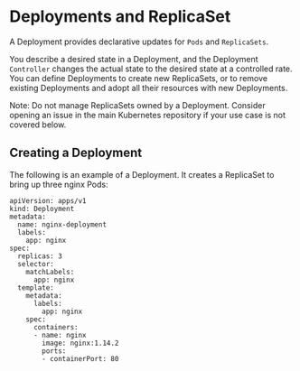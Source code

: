 # Deployments and ReplicaSet

A Deployment provides declarative updates for `Pods` and `ReplicaSets`.

You describe a desired state in a Deployment, and the Deployment `Controller` changes the actual state to the desired state at a controlled rate. You can define Deployments to create new ReplicaSets, or to remove existing Deployments and adopt all their resources with new Deployments.

Note: Do not manage ReplicaSets owned by a Deployment. Consider opening an issue in the main Kubernetes repository if your use case is not covered below.

## Creating a Deployment 

The following is an example of a Deployment. It creates a ReplicaSet to bring up three nginx Pods:

	apiVersion: apps/v1
	kind: Deployment
	metadata:
	  name: nginx-deployment
	  labels:
	    app: nginx
	spec:
	  replicas: 3
	  selector:
	    matchLabels:
	      app: nginx
	  template:
	    metadata:
	      labels:
	        app: nginx
	    spec:
	      containers:
	      - name: nginx
	        image: nginx:1.14.2
	        ports:
	        - containerPort: 80

